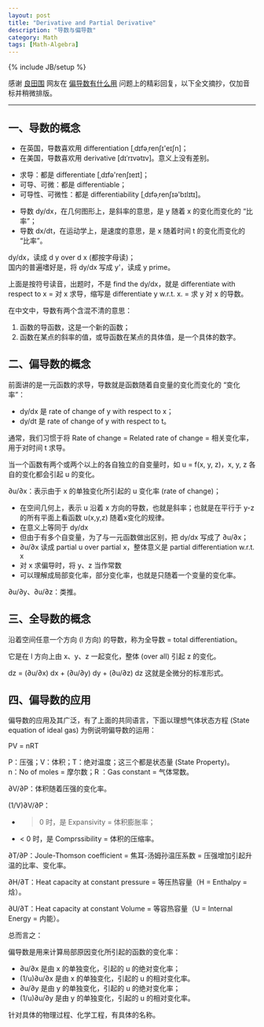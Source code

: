 ```yaml
---
layout: post
title: "Derivative and Partial Derivative"
description: "导数与偏导数"
category: Math
tags: [Math-Algebra]
---
```

{% include JB/setup %}

感谢 [良田围](http://www.baidu.com/p/良田围) 网友在 [偏导数有什么用](http://zhidao.baidu.com/link?url=RuoDXCMzDU5A8p8D4SoIqnefEF0aK4CsVphkspenAGIWCrb8SPv-f4ouJJysB-2-pxxC4jVN7BLguR2Yakuuja) 问题上的精彩回复，以下全文摘抄，仅加音标并稍微排版。

-----

## 一、导数的概念

* 在英国，导数喜欢用 differentiation [ˌdɪfəˌrenʃɪ'eɪʃn]；  
* 在美国，导数喜欢用 derivative [dɪˈrɪvətɪv]。意义上没有差别。  

<!-- -->

* 求导：都是 differentiate [ˌdɪfə'renʃɪeɪt]；  
* 可导、可微：都是 differentiable；  
* 可导性、可微性：都是 differentiability [ˌdɪfəˌrenʃɪə'bɪlɪtɪ]。  

<!-- -->

* 导数 dy/dx，在几何图形上，是斜率的意思，是 y 随着 x 的变化而变化的 “比率”；    
* 导数 dx/dt，在运动学上，是速度的意思，是 x  随着时间 t 的变化而变化的 “比率”。  

dy/dx，读成 d y over d x (都按字母读)；  
国内的普遍嗜好是，将 dy/dx 写成 y'，读成 y prime。  

上面是按符号读音，出题时，不是 find the dy/dx，就是 differentiate with respect to x 
= 对 x 求导，缩写是 differentiate y w.r.t. x. = 求 y 对 x 的导数。  

在中文中，导数有两个含混不清的意思：

1. 函数的导函数，这是一个新的函数；
2. 函数在某点的斜率的值，或导函数在某点的具体值，是一个具体的数字。

## 二、偏导数的概念

前面讲的是一元函数的求导，导数就是函数随着自变量的变化而变化的 “变化率”：

* dy/dx 是 rate of change of y with respect to x；
* dy/dt 是 rate of change of y with respect to t。

通常，我们习惯于将 Rate of change = Related rate of change = 相关变化率，用于对时间 t 求导。  

当一个函数有两个或两个以上的各自独立的自变量时，如 u = f(x, y, z)，x, y, z 各自的变化都会引起 u 的变化。  

∂u/∂x：表示由于 x 的单独变化所引起的 u 变化率 (rate of change)；

* 在空间几何上，表示 u 沿着 x 方向的导数，也就是斜率；也就是在平行于 y-z 的所有平面上看函数 u(x,y,z) 随着x变化的规律。
* 在意义上等同于 dy/dx
* 但由于有多个自变量，为了与一元函数做出区别，把 dy/dx 写成了 ∂u/∂x；
* ∂u/∂x 读成 partial u over partial x，整体意义是 partial differentiation w.r.t. x 
* 对 x 求偏导时，将 y、z 当作常数
* 可以理解成局部变化率，部分变化率，也就是只随着一个变量的变化率。     

∂u/∂y、∂u/∂z：类推。

## 三、全导数的概念

沿着空间任意一个方向 (l 方向) 的导数，称为全导数 = total differentiation。  

它是在 l 方向上由 x、y、z 一起变化，整体 (over all) 引起 z 的变化。  

dz = (∂u/∂x) dx + (∂u/∂y) dy + (∂u/∂z) dz 这就是全微分的标准形式。  

## 四、偏导数的应用

偏导数的应用及其广泛，有了上面的共同语言，下面以理想气体状态方程 (State equation of ideal gas) 为例说明偏导数的运用：  

PV = nRT  

P：压强；V：体积；T：绝对温度；这三个都是状态量 (State Property)。     
n：No of moles = 摩尔数；R ：Gas constant = 气体常数。

∂V/∂P：体积随着压强的变化率。  

(1/V)∂V/∂P：

* > 0 时，是 Expansivity = 体积膨胀率；
* < 0 时，是 Comprssibility = 体积的压缩率。 

∂T/∂P：Joule-Thomson coefficient = 焦耳-汤姆孙温压系数 = 压强增加引起升温的比率、变化率。  

∂H/∂T：Heat capacity at constant pressure = 等压热容量（H = Enthalpy = 焓）。  

∂U/∂T：Heat capacity at constant Volume = 等容热容量（U = Internal Energy = 内能）。  

总而言之：

偏导数是用来计算局部原因变化所引起的函数的变化率：  

* ∂u/∂x 是由 x 的单独变化，引起的 u 的绝对变化率； 
* (1/u)∂u/∂x 是由 x 的单独变化，引起的 u 的相对变化率。
* ∂u/∂y 是由 y 的单独变化，引起的 u 的绝对变化率； 
* (1/u)∂u/∂y 是由 y 的单独变化，引起的 u 的相对变化率。

针对具体的物理过程、化学工程，有具体的名称。  